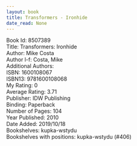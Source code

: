 ```yaml
---
layout: book
title: Transformers - Ironhide
date_read: None
---
```


Book Id: 8507389<br />
Title: Transformers: Ironhide<br />
Author: Mike Costa<br />
Author l-f: Costa, Mike<br />
Additional Authors: <br />
ISBN: 1600108067<br />
ISBN13: 9781600108068<br />
My Rating: 0<br />
Average Rating: 3.71<br />
Publisher: IDW Publishing<br />
Binding: Paperback<br />
Number of Pages: 104<br />
Year Published: 2010<br />
Date Added: 2019/10/18<br />
Bookshelves: kupka-wstydu<br />
Bookshelves with positions: kupka-wstydu (#406)<br />

